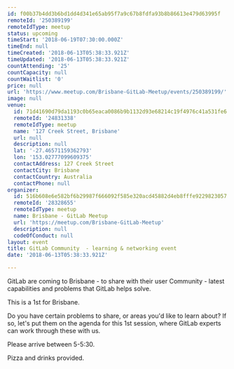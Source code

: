 ```yaml
---
id: f00b37b4dd3b6bd1dd4d341e65ab95f7a9c67b8fdfa93b8b86613e479d63995f
remoteId: '250389199'
remoteIdType: meetup
status: upcoming
timeStart: '2018-06-19T07:30:00.000Z'
timeEnd: null
timeCreated: '2018-06-13T05:38:33.921Z'
timeUpdated: '2018-06-13T05:38:33.921Z'
countAttending: '25'
countCapacity: null
countWaitlist: '0'
price: null
url: 'https://www.meetup.com/Brisbane-GitLab-Meetup/events/250389199/'
image: null
venue:
  id: 71d41690d79da1193c0b65eaca0086b9b1132d93e68214c19f4976c41a531fe6
  remoteId: '24831338'
  remoteIdType: meetup
  name: '127 Creek Street, Brisbane'
  url: null
  description: null
  lat: '-27.46571159362793'
  lon: '153.02777099609375'
  contactAddress: 127 Creek Street
  contactCity: Brisbane
  contactCountry: Australia
  contactPhone: null
organizer:
  id: 516b608e6e582bf6b29987f666092f585e320acd45882d4eb8fffe9229823057
  remoteId: '28328655'
  remoteIdType: meetup
  name: Brisbane - GitLab Meetup
  url: 'https://meetup.com/Brisbane-GitLab-Meetup'
  description: null
  codeOfConduct: null
layout: event
title: GitLab Community  - learning & networking event
date: '2018-06-13T05:38:33.921Z'

---
```

<p>GitLab are coming to Brisbane - to share with their user Community - latest capabilities and problems that GitLab helps solve.</p> <p>This is a 1st for Brisbane.</p> <p>Do you have certain problems to share, or areas you'd like to learn about? If so, let's put them on the agenda for this 1st session, where GitLab experts can work through these with us.</p> <p>Please arrive between 5-5:30.</p> <p>Pizza and drinks provided.</p>
